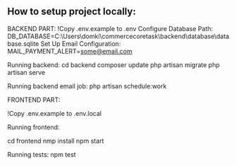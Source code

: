 ## How to setup project locally:

BACKEND PART:
!Copy .env.example to .env
Configure Database Path:
DB_DATABASE=C:\Users\domki\commercecoretask\backend\database\database.sqlite
Set Up Email Configuration:
MAIL_PAYMENT_ALERT=some@email.com

Running backend:
cd backend
composer update
php artisan migrate
php artisan serve

Running backend email job:
php artisan schedule:work 


FRONTEND PART:

!Copy .env.example to .env.local

Running frontend: 

cd frontend
nmp install
npm start

Running tests:
npm test
